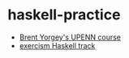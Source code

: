 # haskell-practice
* [Brent Yorgey's UPENN course](http://www.seas.upenn.edu/~cis194/spring13/)
* [exercism Haskell track](http://exercism.io/)

